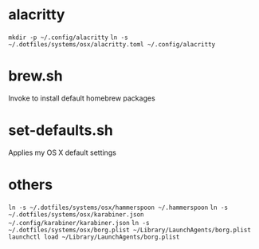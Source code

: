 # alacritty

`mkdir -p ~/.config/alacritty`
`ln -s ~/.dotfiles/systems/osx/alacritty.toml ~/.config/alacritty`

# brew.sh

Invoke to install default homebrew packages

# set-defaults.sh

Applies my OS X default settings

# others

`ln -s ~/.dotfiles/systems/osx/hammerspoon ~/.hammerspoon`
`ln -s ~/.dotfiles/systems/osx/karabiner.json ~/.config/karabiner/karabiner.json`
`ln -s ~/.dotfiles/systems/osx/borg.plist ~/Library/LaunchAgents/borg.plist`
`launchctl load ~/Library/LaunchAgents/borg.plist`
